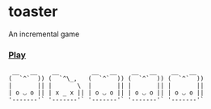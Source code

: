 # toaster
An incremental game

### [Play](https://zombiefox.github.io/toaster/)
```
 __   __    __         __   __    __   __    __   __  
(  `^`  )) (  `^\_,   (  `^`  )) (  `^`  )) (  `^`  ))
|       || |       \  |       || |       || |       ||
| o ◡ o || | x _ x || | o ◡ o || | o ◡ o || | o ◡ o ||
'-------'` '-------'` '-------'` '-------'` '-------'`
```
